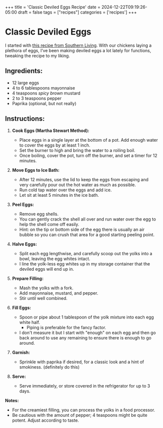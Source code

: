 +++
title = 'Classic Deviled Eggs Recipe'
date = 2024-12-22T09:19:26-05:00
draft = false
tags = ["recipes"]
categories = ['recipes']
+++

# Classic Deviled Eggs
I started with [this recipe from Southern Living](https://www.southernliving.com/recipes/classic-deviled-eggs). 
With our chickens laying a plethora of eggs, I've been making deviled eggs a lot lately for functions, tweaking the recipe to my liking.


## Ingredients:
- 12 large eggs
- 4 to 6 tablespoons mayonnaise
- 4 teaspoons _spicy brown_ mustard
- 2 to 3 teaspoons pepper 
- Paprika (optional, but not really)

## Instructions:

1. **Cook Eggs (Martha Stewart Method):**
   - Place eggs in a single layer at the bottom of a pot. Add enough water to cover the eggs by at least 1 inch.
   - Set the burner to high and bring the water to a roiling boil.
   - Once boiling, cover the pot, turn off the burner, and set a timer for 12 minutes.

2. **Move Eggs to Ice Bath:**
   - After 12 minutes, use the lid to keep the eggs from escaping and very carefully pour out the hot water as much as possible. 
   - Run cold tap water over the eggs and add ice. 
   - Let sit at least 5 minutes in the ice bath.

3. **Peel Eggs:**
   - Remove egg shells. 
   - You can gently crack the shell all over and run water over the egg to help the shell come off easily.
   - Hint: on the tip or bottom side of the egg there is usually an air bubble so you can crush that area for a good starting peeling point.

4. **Halve Eggs:**
   - Split each egg lengthwise, and carefully scoop out the yolks into a bowl, leaving the egg whites intact.
   - I line the yolk-less egg whites up in my storage container that the deviled eggs will end up in.

5. **Prepare Filling:**
   - Mash the yolks with a fork. 
   - Add mayonnaise, mustard, and pepper. 
   - Stir until well combined.

6. **Fill Eggs:**
   - Spoon or pipe about 1 tablespoon of the yolk mixture into each egg white half.
     - Piping is preferable for the fancy factor.
   - I don't measure it but I start with "enough" on each egg and then go back around to use any remaining to ensure there is enough to go around.

7. **Garnish:**
   - Sprinkle with paprika if desired, for a classic look and a hint of smokiness. (definitely do this)

8. **Serve:**
   - Serve immediately, or store covered in the refrigerator for up to 3 days.

**Notes:** 
- For the creamiest filling, you can process the yolks in a food processor.
- Be cautious with the amount of pepper; 4 teaspoons might be quite potent. Adjust according to taste.
